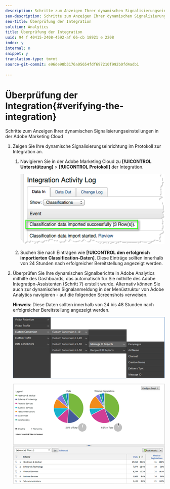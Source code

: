 ```yaml
---
description: Schritte zum Anzeigen Ihrer dynamischen Signalisierungseinstellungen in der Adobe Marketing Cloud
seo-description: Schritte zum Anzeigen Ihrer dynamischen Signalisierungseinstellungen in der Adobe Marketing Cloud
seo-title: Überprüfung der Integration
solution: Analytics
title: Überprüfung der Integration
uuid: 94 f 40415-2408-4592-af 66-cb 18921 e 2208
index: y
internal: n
snippet: y
translation-type: tm+mt
source-git-commit: e96de98b3176a05654fdf697210f992b0fd4adb1

---
```



# Überprüfung der Integration{#verifying-the-integration}

Schritte zum Anzeigen Ihrer dynamischen Signalisierungseinstellungen in der Adobe Marketing Cloud

1. Zeigen Sie Ihre dynamische Signalisierungseinrichtung im Protokoll zur Integration an.
   1. Navigieren Sie in der Adobe Marketing Cloud zu **[!UICONTROL Unterstützung]** &gt; **[!UICONTROL Protokoll]** der Integration.

      ![](assets/integration_activity_log.png)

   1. Suchen Sie nach Einträgen wie **[!UICONTROL den erfolgreich importierten Classification-Daten]**. Diese Einträge sollten innerhalb von 24 Stunden nach erfolgreicher Bereitstellung angezeigt werden.
1. Überprüfen Sie Ihre dynamischen Signalberichte in Adobe Analytics mithilfe des Dashboards, das automatisch für Sie mithilfe des Adobe Integratipn-Assistenten (Schritt 7) erstellt wurde. Alternativ können Sie auch zur dynamischen Signalanmeldung in der Menüstruktur von Adobe Analytics navigieren - auf die folgenden Screenshots verweisen.

   **Hinweis**: Diese Daten sollten innerhalb von 24 bis 48 Stunden nach erfolgreicher Bereitstellung angezeigt werden.

   ![](assets/reporting.png)

   ![](assets/reporting2.png)

